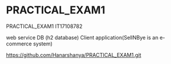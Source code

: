 # PRACTICAL_EXAM1
PRACTICAL_EXAM1
IT17108782

web service
DB (h2 database)
Client application(SellNBye is an e-commerce system)


https://github.com/Hanarshanya/PRACTICAL_EXAM1.git
